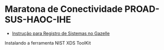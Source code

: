 # Maratona de Conectividade PROAD-SUS-HAOC-IHE


* [Instrução para Registro de Sistemas no Gazelle](Technical%20Instructions/tech_inst-1.md)

Instalando a ferramenta NIST XDS ToolKit








